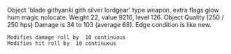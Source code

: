 Object 'blade githyanki gith silver lordgear' type weapon, extra flags
glow hum magic nolocate. Weight 22, value 9216, level 126. Object
Quality (250 / 250 hps) Damage is 34 to 103 (average 68). Edge condition
is like new.

`Modifies damage roll by  10 continuous`  
`Modifies hit roll by  10 continuous`
